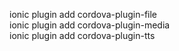 ionic plugin add cordova-plugin-file <br>
ionic plugin add cordova-plugin-media <br>
ionic plugin add cordova-plugin-tts